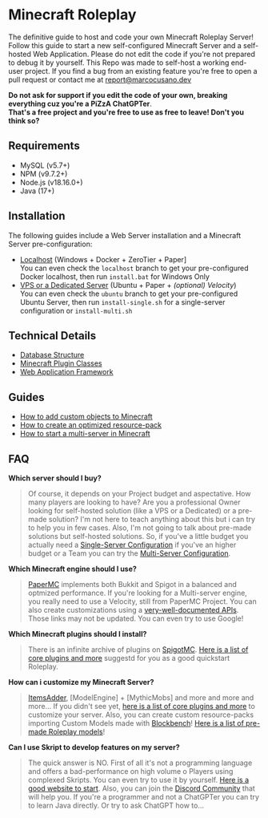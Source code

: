 # Minecraft Roleplay
The definitive guide to host and code your own Minecraft Roleplay Server!
Follow this guide to start a new self-configured Minecraft Server and a self-hosted Web Application.
Please do not edit the code if you're not prepared to debug it by yourself.
This Repo was made to self-host a working end-user project. If you find a bug from an existing feature you're free to open a pull request or contact me at [report@marcocusano.dev](mailto:report@marcocusano.dev)

**Do not ask for support if you edit the code of your own, breaking everything cuz you're a PiZzA ChatGPTer**.\
**That's a free project and you're free to use as free to leave! Don't you think so?**

## Requirements
- MySQL (v5.7+)
- NPM (v9.7.2+)
- Node.js (v18.16.0+)
- Java (17+)

## Installation
The following guides include a Web Server installation and a Minecraft Server pre-configuration:
- [Localhost](#) (Windows + Docker + ZeroTier + Paper]\
You can even check the `localhost` branch to get your pre-configured Docker localhost, then run `install.bat` for Windows Only
- [VPS or a Dedicated Server](#) (Ubuntu + Paper + _(optional) Velocity_)\
You can even check the `ubuntu` branch to get your pre-configured Ubuntu Server, then run `install-single.sh` for a single-server configuration or `install-multi.sh`

## Technical Details
- [Database Structure](https://github.com/marcocusano/minecraft-roleplay/wiki/Database-Structure)
- [Minecraft Plugin Classes](#)
- [Web Application Framework](#)

## Guides
- [How to add custom objects to Minecraft](#)
- [How to create an optimized resource-pack](#)
- [How to start a multi-server in Minecraft](#)

## FAQ

**Which server should I buy?**
> Of course, it depends on your Project budget and aspectative. How many players are looking to have? Are you a professional Owner looking for self-hosted solution (like a VPS or a Dedicated) or a pre-made solution?
I'm not here to teach anything about this but i can try to help you in few cases. Also, I'm not going to talk about pre-made solutions but self-hosted solutions. So, if you've a little budget you actually need a [Single-Server Configuration](#) if you've an higher budget or a Team you can try the [Multi-Server Configuration](#).


**Which Minecraft engine should I use?**
> [PaperMC](https://papermc.io/software/paper) implements both Bukkit and Spigot in a balanced and optmized performance. If you're looking for a Multi-server engine, you really need to use a Velocity, still from PaperMC Project. You can also create customizations using a [very-well-documented APIs](https://hub.spigotmc.org/javadocs/bukkit/). Those links may not be updated. You can even try to use Google!


**Which Minecraft plugins should I install?**
> There is an infinite archive of plugins on [SpigotMC](https://www.spigotmc.org). [Here is a list of core plugins and more](https://github.com/marcocusano/minecraft-roleplay/wiki/Minecraft-Useful-Plugins) suggestd for you as a good quickstart Roleplay.


**How can i customize my Minecraft Server?**
> [ItemsAdder](https://www.spigotmc.org/resources/%E2%9C%A8itemsadder%E2%AD%90emotes-mobs-items-armors-hud-gui-emojis-blocks-wings-hats-liquids.73355/), [ModelEngine] + [MythicMobs] and more and more and more... If you didn't see yet, [here is a list of core plugins and more](https://github.com/marcocusano/minecraft-roleplay/wiki/Minecraft-Useful-Plugins) to customize your server. Also, you can create custom resource-packs importing Custom Models made with [Blockbench](https://www.blockbench.net/)! [Here is a list of pre-made Roleplay models](https://github.com/marcocusano/minecraft-roleplay/wiki/Roleplay-Models)!


**Can I use Skript to develop features on my server?**
> The quick answer is NO. First of all it's not a programming language and offers a bad-performance on high volume o Players using complexed Skripts.
> You can even try to use it by yourself. [Here is a good website to start](https://skunity.com/). Also, you can join the [Discord Community](https://discord.gg/skript) that will help you.
> If you're a programmer and not a ChatGPTer you can try to learn Java directly. Or try to ask ChatGPT how to...
